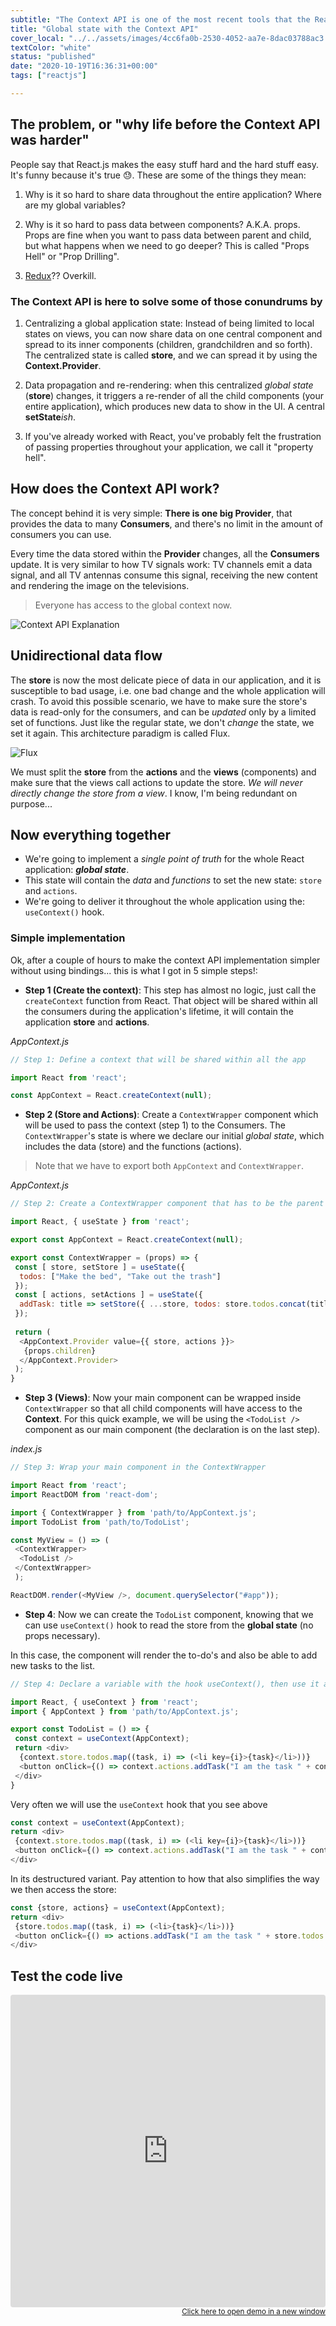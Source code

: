 ```yaml
---
subtitle: "The Context API is one of the most recent tools that the React.js team created to handle application data flow. It is the perfect companion for building small to mid-size applications without the need of a state management library like Redux "
title: "Global state with the Context API"
cover_local: "../../assets/images/4cc6fa0b-2530-4052-aa7e-8dac03788ac3.png"
textColor: "white"
status: "published"
date: "2020-10-19T16:36:31+00:00"
tags: ["reactjs"]

---
```


## The problem, or "why life before the Context API was harder"

People say that React.js makes the easy stuff hard and the hard stuff easy. It's funny because it's true 😓. These are some of the things they mean:

1. Why is it so hard to share data throughout the entire application? Where are my global variables?

2. Why is it so hard to pass data between components? A.K.A. props. Props are fine when you want to pass data between parent and child, but what happens when we need to go deeper? This is called "Props Hell" or "Prop Drilling".

3. [Redux](https://redux.js.org/)?? Overkill.

### The Context API is here to solve some of those conundrums by

1. Centralizing a global application state: Instead of being limited to local states on views, you can now share data on one central component and spread to its inner components (children, grandchildren and so forth). The centralized state is called **store**, and we can spread it by using the **Context.Provider**.

2. Data propagation and re-rendering: when this centralized *global state* (**store**) changes, it triggers a re-render of all the child components (your entire application), which produces new data to show in the UI. A central **setState***ish*.

3. If you've already worked with React, you've probably felt the frustration of passing properties throughout your application, we call it "property hell".

## How does the Context API work?

The concept behind it is very simple: **There is one big Provider**, that provides the data to many **Consumers**, and there's no limit in the amount of consumers you can use.

Every time the data stored within the **Provider** changes, all the **Consumers** update. It is very similar to how TV signals work: TV channels emit a data signal, and all TV antennas consume this signal, receiving the new content and rendering the image on the televisions.

> Everyone has access to the global context now.

![Context API Explanation](https://github.com/breatheco-de/content/blob/master/src/assets/images/72fe5361-5b2a-460f-8c2a-2d376616abf6.png?raw=true)

## Unidirectional data flow

The **store** is now the most delicate piece of data in our application, and it is susceptible to bad usage, i.e. one bad change and the whole application will crash. To avoid this possible scenario, we have to make sure the store's data is read-only for the consumers, and can be *updated* only by a limited set of functions. Just like the regular state, we don't *change* the state, we set it again. This architecture paradigm is called Flux.

![Flux](https://github.com/breatheco-de/content/blob/master/src/assets/images/flux-simple-f8-diagram-1300w.png?raw=true)

We must split the **store** from the **actions** and the **views** (components) and make sure that the views call actions to update the store. *We will never directly change the store from a view*. I know, I'm being redundant on purpose...

## Now everything together

+ We're going to implement a *single point of truth* for the whole React application: ***global state***.
+ This state will contain the *data* and *functions* to set the new state: `store` and `actions`.
+ We're going to deliver it throughout the whole application using the: `useContext()` hook.

### Simple implementation

Ok, after a couple of hours to make the context API implementation simpler without using bindings... this is what I got in 5 simple steps!:

+ **Step 1 (Create the context)**: This step has almost no logic, just call the `createContext` function from React. That object will be shared within all the consumers during the application's lifetime, it will contain the application **store** and **actions**.

*AppContext.js*

```js
// Step 1: Define a context that will be shared within all the app

import React from 'react';

const AppContext = React.createContext(null);
```

+ **Step 2 (Store and Actions)**: Create a `ContextWrapper` component which will be used to pass the context (step 1) to the Consumers. The `ContextWrapper`'s state is where we declare our initial *global state*, which includes the data (store) and the functions (actions).

> Note that we have to export both `AppContext` and `ContextWrapper`.

*AppContext.js*

```js
// Step 2: Create a ContextWrapper component that has to be the parent of every consumer

import React, { useState } from 'react';

export const AppContext = React.createContext(null);

export const ContextWrapper = (props) => {
 const [ store, setStore ] = useState({
  todos: ["Make the bed", "Take out the trash"]
 });
 const [ actions, setActions ] = useState({
  addTask: title => setStore({ ...store, todos: store.todos.concat(title) })
 });
 
 return (
  <AppContext.Provider value={{ store, actions }}>
   {props.children}
  </AppContext.Provider>
 );
}
```

+ **Step 3 (Views)**: Now your main component can be wrapped inside `ContextWrapper` so that all child components will have access to the **Context**. For this quick example, we will be using the `<TodoList />` component as our main component (the declaration is on the last step).

*index.js*

```js
// Step 3: Wrap your main component in the ContextWrapper

import React from 'react';
import ReactDOM from 'react-dom';

import { ContextWrapper } from 'path/to/AppContext.js';
import TodoList from 'path/to/TodoList';

const MyView = () => (
 <ContextWrapper>
  <TodoList />
 </ContextWrapper>
 );

ReactDOM.render(<MyView />, document.querySelector("#app"));
```

+ **Step 4**: Now we can create the `TodoList` component, knowing that we can use `useContext()` hook to read the store from the **global state** (no props necessary).

In this case, the component will render the to-do's and also be able to add new tasks to the list.

```js
// Step 4: Declare a variable with the hook useContext(), then use it as an object to access any code inside of it 

import React, { useContext } from 'react';
import { AppContext } from 'path/to/AppContext.js';

export const TodoList = () => {
 const context = useContext(AppContext);
 return <div>
  {context.store.todos.map((task, i) => (<li key={i}>{task}</li>))}
  <button onClick={() => context.actions.addTask("I am the task " + context.store.todos.length)}> + add </button>
 </div>
}
```

Very often we will use the `useContext` hook that you see above

```javascript
const context = useContext(AppContext);
return <div>
 {context.store.todos.map((task, i) => (<li key={i}>{task}</li>))}
 <button onClick={() => context.actions.addTask("I am the task " + context.store.todos.length)}> + add </button>
</div>
```

In its destructured variant. Pay attention to how that also simplifies the way we then access the store:

```javascript
const {store, actions} = useContext(AppContext);
return <div>
 {store.todos.map((task, i) => (<li>{task}</li>))}
 <button onClick={() => actions.addTask("I am the task " + store.todos.length)}> + add </button>
</div>
```

## Test the code live

<iframe src="https://codesandbox.io/embed/w75wq6v01k?view=editor+%2B+preview&module=%2Findex.js&hidenavigation=1"
     style="width:100%; height: 500px; border:0; border-radius: 4px; overflow:hidden;"
     title="Example of React&#039;s new context API"
     allow="accelerometer; ambient-light-sensor; camera; encrypted-media; geolocation; gyroscope; hid; microphone; midi; payment; usb; vr; xr-spatial-tracking"
     sandbox="allow-forms allow-modals allow-popups allow-presentation allow-same-origin allow-scripts"
   ></iframe>
   
<div align="right"><small><a href="https://codesandbox.io/p/sandbox/w75wq6v01k">Click here to open demo in a new window</a></small></div>
